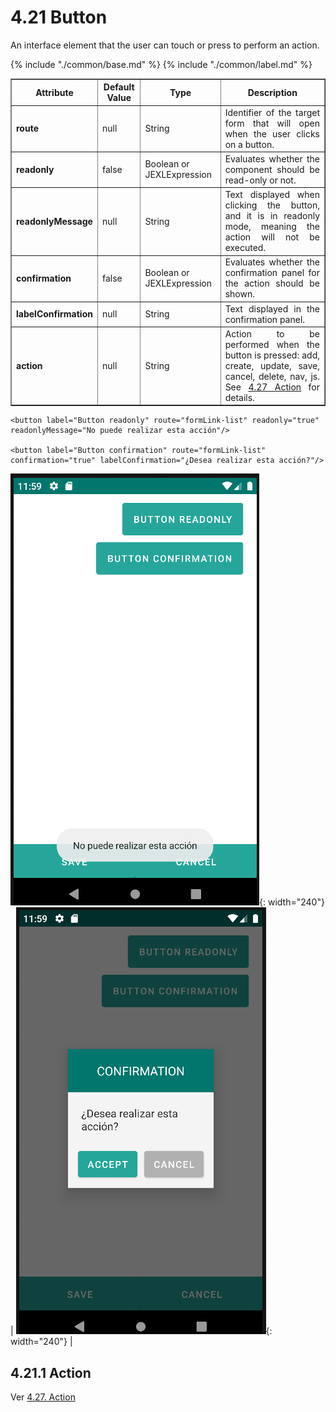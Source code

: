 # 4.21 Button
<div style="text-align: justify;">
<p>
An interface element that the user can touch or press to perform an action.
</p>
</div>
<table border="1">
    <thead>
        <tr>
            <th colspan="2">Attribute</th>
            <th>Default Value</th>
            <th>Type</th>
            <th>Description</th>
         </tr>
    </thead>
    <tbody>
        {% include "./common/base.md" %}
        {% include "./common/label.md" %}
        <tr>
            <td colspan="2"><strong>route</strong></td>
            <td>null</td>
            <td>String</td>
            <td style="text-align: justify;">Identifier of the target form that will open when the user clicks on a button.</td>
        </tr>
        <tr>
            <td colspan="2"><strong>readonly</strong></td>
            <td>false</td>
            <td>Boolean or JEXLExpression</td>
            <td style="text-align: justify;">Evaluates whether the component should be read-only or not.</td>
        </tr>
        <tr>
            <td colspan="2"><strong>readonlyMessage</strong></td>
            <td>null</td>
            <td>String</td>
            <td style="text-align: justify;">Text displayed when clicking the button, and it is in readonly mode, meaning the action will not be executed.</td>
        </tr>
        <tr>
            <td colspan="2"><strong>confirmation</strong></td>
            <td>false</td>
            <td>Boolean or JEXLExpression</td>
            <td style="text-align: justify;">Evaluates whether the confirmation panel for the action should be shown.</td>
        </tr>
        <tr>
            <td colspan="2"><strong>labelConfirmation</strong></td>
            <td>null</td>
            <td>String</td>
            <td style="text-align: justify;">Text displayed in the confirmation panel.</td>
        </tr>
        <tr>
            <td colspan="2"><strong>action</strong></td>
            <td>null</td>
            <td>String</td>
            <td style="text-align: justify;">Action to be performed when the button is pressed: add, create, update, save, cancel, delete, nav, js. See <a href="./actions.md" target="_blank">4.27 Action</a> for details.
        </td>
        </tr>
    </tbody>
</table>

    <button label="Button readonly" route="formLink-list" readonly="true" readonlyMessage="No puede realizar esta acción"/>

    <button label="Button confirmation" route="formLink-list" confirmation="true" labelConfirmation="¿Desea realizar esta acción?"/>

![Imagen 1](../img/button1.png){: width="240"} | ![Imagen 2](../img/button2.png){: width="240"} |

## 4.21.1 Action
 Ver [4.27. Action](action.md)
